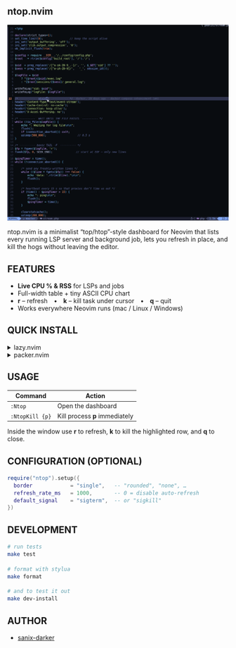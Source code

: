## ntop.nvim

![demo](./demo.gif)

ntop.nvim is a minimalist “top/htop”-style dashboard for Neovim that lists every running
LSP server and background job, lets you refresh in place, and kill the hogs
without leaving the editor.

## FEATURES
* **Live CPU % & RSS** for LSPs and jobs
* Full-width table + tiny ASCII CPU chart
* **r** – refresh • **k** – kill task under cursor • **q** – quit
* Works everywhere Neovim runs (mac / Linux / Windows)

## QUICK INSTALL

<details>
<summary>lazy.nvim</summary>

```lua
{ "sanix-darker/ntop.nvim", config = true }
````

</details>

<details>
<summary>packer.nvim</summary>

```lua
use { "sanix-darker/ntop.nvim", config = function() require("ntop").setup() end }
```

</details>

## USAGE

| Command         | Action                         |
| --------------- | ------------------------------ |
| `:Ntop`         | Open the dashboard             |
| `:NtopKill {p}` | Kill process **p** immediately |

Inside the window use **r** to refresh, **k** to kill the highlighted row,
and **q** to close.

## CONFIGURATION (OPTIONAL)

```lua
require("ntop").setup({
  border            = "single",   -- "rounded", "none", …
  refresh_rate_ms   = 1000,       -- 0 = disable auto-refresh
  default_signal    = "sigterm",  -- or "sigkill"
})
```

## DEVELOPMENT

```bash
# run tests
make test

# format with stylua
make format

# and to test it out
make dev-install
```

## AUTHOR

- [sanix-darker](https://github.com/sanix-darker)
